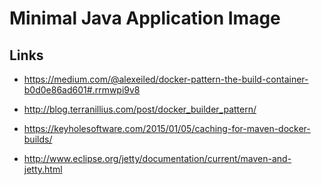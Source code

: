 # Minimal Java Application Image




## Links

* <https://medium.com/@alexeiled/docker-pattern-the-build-container-b0d0e86ad601#.rrmwpi9v8>
* <http://blog.terranillius.com/post/docker_builder_pattern/>
* <https://keyholesoftware.com/2015/01/05/caching-for-maven-docker-builds/>


* <http://www.eclipse.org/jetty/documentation/current/maven-and-jetty.html>


